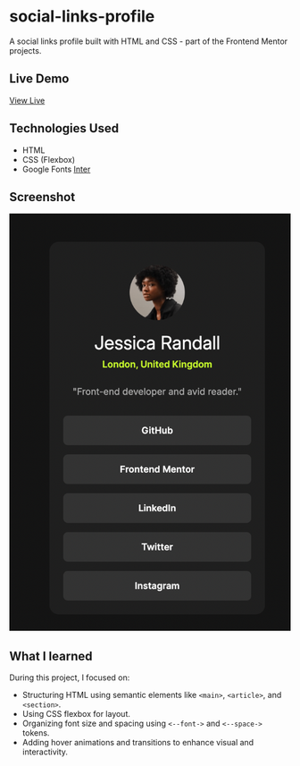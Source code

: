 # social-links-profile
A social links profile built with HTML and CSS - part of the Frontend Mentor projects.

## Live Demo
[View Live](https://anjelotin.github.io/social-links-profile/)

## Technologies Used
- HTML
- CSS (Flexbox)
- Google Fonts [Inter](https://fonts.google.com/specimen/Inter)

## Screenshot
![Social Link Preview Screenshot](./assets/images/social-link-profile-screenshot.png)

## What I learned 

During this project, I focused on:

- Structuring HTML using semantic elements like `<main>`, `<article>`, and `<section>`.
- Using CSS flexbox for layout.
- Organizing font size and spacing using `<--font->` and `<--space->` tokens.
- Adding hover animations and transitions to enhance visual and interactivity.